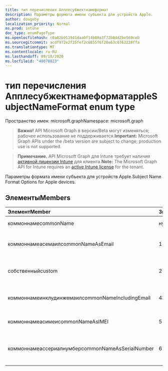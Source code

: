 ```yaml
---
title: тип перечисления Апплесубжектнамеформат
description: Параметры формата имени субъекта для устройств Apple.
author: dougeby
localization_priority: Normal
ms.prod: intune
doc_type: enumPageType
ms.openlocfilehash: c0a02b911941daa0f14b80a3f72b84d2be569ceb
ms.sourcegitcommit: acdf972e2f25fef2c6855f6f28a63c0762228ffa
ms.translationtype: MT
ms.contentlocale: ru-RU
ms.lasthandoff: 09/18/2020
ms.locfileid: "48070823"
---
```

# <a name="applesubjectnameformat-enum-type"></a><span data-ttu-id="b7047-103">тип перечисления Апплесубжектнамеформат</span><span class="sxs-lookup"><span data-stu-id="b7047-103">appleSubjectNameFormat enum type</span></span>

<span data-ttu-id="b7047-104">Пространство имен: microsoft.graph</span><span class="sxs-lookup"><span data-stu-id="b7047-104">Namespace: microsoft.graph</span></span>

> <span data-ttu-id="b7047-105">**Важно!** API Microsoft Graph в версии/Beta могут изменяться; рабочее использование не поддерживается.</span><span class="sxs-lookup"><span data-stu-id="b7047-105">**Important:** Microsoft Graph APIs under the /beta version are subject to change; production use is not supported.</span></span>

> <span data-ttu-id="b7047-106">**Примечание.** API Microsoft Graph для Intune требует наличия [активной лицензии Intune](https://go.microsoft.com/fwlink/?linkid=839381) для клиента.</span><span class="sxs-lookup"><span data-stu-id="b7047-106">**Note:** The Microsoft Graph API for Intune requires an [active Intune license](https://go.microsoft.com/fwlink/?linkid=839381) for the tenant.</span></span>

<span data-ttu-id="b7047-107">Параметры формата имени субъекта для устройств Apple.</span><span class="sxs-lookup"><span data-stu-id="b7047-107">Subject Name Format Options for Apple devices.</span></span>

## <a name="members"></a><span data-ttu-id="b7047-108">Элементы</span><span class="sxs-lookup"><span data-stu-id="b7047-108">Members</span></span>
|<span data-ttu-id="b7047-109">Элемент</span><span class="sxs-lookup"><span data-stu-id="b7047-109">Member</span></span>|<span data-ttu-id="b7047-110">Значение</span><span class="sxs-lookup"><span data-stu-id="b7047-110">Value</span></span>|<span data-ttu-id="b7047-111">Описание</span><span class="sxs-lookup"><span data-stu-id="b7047-111">Description</span></span>|
|:---|:---|:---|
|<span data-ttu-id="b7047-112">коммоннаме</span><span class="sxs-lookup"><span data-stu-id="b7047-112">commonName</span></span>|<span data-ttu-id="b7047-113">нуль</span><span class="sxs-lookup"><span data-stu-id="b7047-113">0</span></span>|<span data-ttu-id="b7047-114">Общее имя.</span><span class="sxs-lookup"><span data-stu-id="b7047-114">Common name.</span></span>|
|<span data-ttu-id="b7047-115">коммоннамеасемаил</span><span class="sxs-lookup"><span data-stu-id="b7047-115">commonNameAsEmail</span></span>|<span data-ttu-id="b7047-116">1 </span><span class="sxs-lookup"><span data-stu-id="b7047-116">1</span></span>|<span data-ttu-id="b7047-117">Общее имя как электронная почта.</span><span class="sxs-lookup"><span data-stu-id="b7047-117">Common name as email.</span></span>|
|<span data-ttu-id="b7047-118">собственный</span><span class="sxs-lookup"><span data-stu-id="b7047-118">custom</span></span>|<span data-ttu-id="b7047-119">2 </span><span class="sxs-lookup"><span data-stu-id="b7047-119">2</span></span>|<span data-ttu-id="b7047-120">Настраиваемый формат имени субъекта.</span><span class="sxs-lookup"><span data-stu-id="b7047-120">Custom subject name format.</span></span>|
|<span data-ttu-id="b7047-121">коммоннамеинклудинжемаил</span><span class="sxs-lookup"><span data-stu-id="b7047-121">commonNameIncludingEmail</span></span>|<span data-ttu-id="b7047-122">4</span><span class="sxs-lookup"><span data-stu-id="b7047-122">3</span></span>|<span data-ttu-id="b7047-123">Общее имя, включая электронную почту.</span><span class="sxs-lookup"><span data-stu-id="b7047-123">Common Name Including Email.</span></span>|
|<span data-ttu-id="b7047-124">коммоннамеасимеи</span><span class="sxs-lookup"><span data-stu-id="b7047-124">commonNameAsIMEI</span></span>|<span data-ttu-id="b7047-125">5 </span><span class="sxs-lookup"><span data-stu-id="b7047-125">5</span></span>|<span data-ttu-id="b7047-126">Общее имя в виде IMEI.</span><span class="sxs-lookup"><span data-stu-id="b7047-126">Common Name As IMEI.</span></span>|
|<span data-ttu-id="b7047-127">коммоннамеассериалнумбер</span><span class="sxs-lookup"><span data-stu-id="b7047-127">commonNameAsSerialNumber</span></span>|<span data-ttu-id="b7047-128">6 </span><span class="sxs-lookup"><span data-stu-id="b7047-128">6</span></span>|<span data-ttu-id="b7047-129">Общее имя в виде порядкового номера.</span><span class="sxs-lookup"><span data-stu-id="b7047-129">Common Name As Serial Number.</span></span>|






